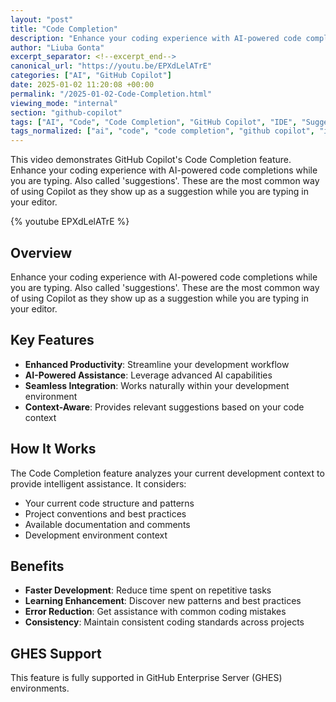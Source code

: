 ```yaml
---
layout: "post"
title: "Code Completion"
description: "Enhance your coding experience with AI-powered code completions while you are typing. Also called 'suggestions'. These are the most common way of using Copilot as they show up as a suggestion while you are typing in your editor."
author: "Liuba Gonta"
excerpt_separator: <!--excerpt_end-->
canonical_url: "https://youtu.be/EPXdLelATrE"
categories: ["AI", "GitHub Copilot"]
date: 2025-01-02 11:20:08 +00:00
permalink: "/2025-01-02-Code-Completion.html"
viewing_mode: "internal"
section: "github-copilot"
tags: ["AI", "Code", "Code Completion", "GitHub Copilot", "IDE", "Suggestions", "Videos"]
tags_normalized: ["ai", "code", "code completion", "github copilot", "ide", "suggestions", "videos"]
---
```


This video demonstrates GitHub Copilot's Code Completion feature. Enhance your coding experience with AI-powered code completions while you are typing. Also called 'suggestions'. These are the most common way of using Copilot as they show up as a suggestion while you are typing in your editor.<!--excerpt_end-->

{% youtube EPXdLelATrE %}

## Overview

Enhance your coding experience with AI-powered code completions while you are typing. Also called 'suggestions'. These are the most common way of using Copilot as they show up as a suggestion while you are typing in your editor.

## Key Features

- **Enhanced Productivity**: Streamline your development workflow
- **AI-Powered Assistance**: Leverage advanced AI capabilities
- **Seamless Integration**: Works naturally within your development environment
- **Context-Aware**: Provides relevant suggestions based on your code context

## How It Works

The Code Completion feature analyzes your current development context to provide intelligent assistance. It considers:

- Your current code structure and patterns
- Project conventions and best practices
- Available documentation and comments
- Development environment context

## Benefits

- **Faster Development**: Reduce time spent on repetitive tasks
- **Learning Enhancement**: Discover new patterns and best practices
- **Error Reduction**: Get assistance with common coding mistakes
- **Consistency**: Maintain consistent coding standards across projects

## GHES Support

This feature is fully supported in GitHub Enterprise Server (GHES) environments.
